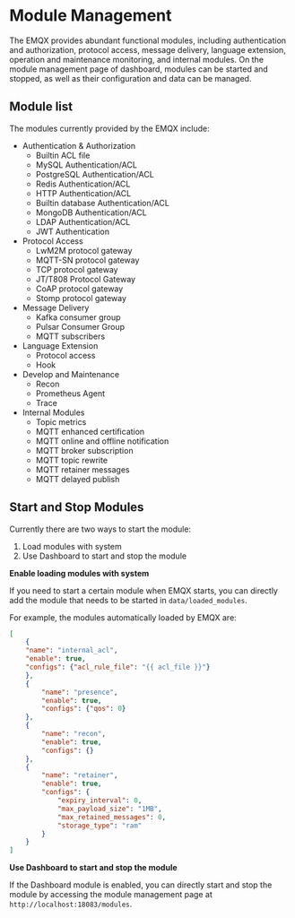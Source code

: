 # Module Management

The EMQX provides abundant functional modules, including authentication and authorization, protocol access, message delivery, language extension, operation and maintenance monitoring, and internal modules.
On the module management page of dashboard, modules can be started and stopped, as well as their configuration and data can be managed.

## Module list

The modules currently provided by the EMQX include:

- Authentication & Authorization
  - Builtin ACL file
  - MySQL Authentication/ACL
  - PostgreSQL Authentication/ACL
  - Redis Authentication/ACL
  - HTTP Authentication/ACL
  - Builtin database Authentication/ACL
  - MongoDB Authentication/ACL
  - LDAP Authentication/ACL
  - JWT Authentication
- Protocol Access
  - LwM2M protocol gateway
  - MQTT-SN protocol gateway
  - TCP protocol gateway
  - JT/T808 Protocol Gateway
  - CoAP protocol gateway
  - Stomp protocol gateway
- Message Delivery
  - Kafka consumer group
  - Pulsar Consumer Group
  - MQTT subscribers
- Language Extension
  - Protocol access
  - Hook
- Develop and Maintenance
  - Recon
  - Prometheus Agent
  - Trace
- Internal Modules
  - Topic metrics
  - MQTT enhanced certification
  - MQTT online and offline notification
  - MQTT broker subscription
  - MQTT topic rewrite
  - MQTT retainer messages
  - MQTT delayed publish


## Start and Stop Modules

Currently there are two ways to start the module:

1. Load modules with system
2. Use Dashboard to start and stop the module

**Enable loading modules with system**

If you need to start a certain module when EMQX starts, you can directly add the module that needs to be started in `data/loaded_modules`.

For example, the modules automatically loaded by EMQX are:

```json
[
    {
    "name": "internal_acl",
    "enable": true,
    "configs": {"acl_rule_file": "{{ acl_file }}"}
    },
    {
        "name": "presence",
        "enable": true,
        "configs": {"qos": 0}
    },
    {
        "name": "recon",
        "enable": true,
        "configs": {}
    },
    {
        "name": "retainer",
        "enable": true,
        "configs": {
            "expiry_interval": 0,
            "max_payload_size": "1MB",
            "max_retained_messages": 0,
            "storage_type": "ram"
        }
    }
]
```

**Use Dashboard to start and stop the module**

If the Dashboard module is enabled, you can directly start and stop the module by accessing the module management page at `http://localhost:18083/modules`.
